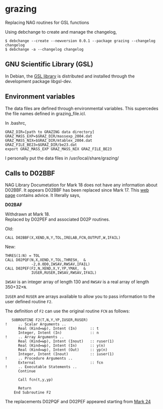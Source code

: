 # grazing

Replacing NAG routines for GSL functions

Using debchange to create and manage the changelog,
```
$ debchange --create --newversion 0.0.1 --package grazing --changelog changelog  
$ debchange -a --changelog changelog
```

## GNU Scientific Library (GSL)

In Debian, the [GSL library](https://www.gnu.org/software/gsl/) is distributed and installed through the development package libgsl-dev.

## Environment variables

The data files are defined through environmental variables. This supercedes the file names defined in grazing_file.icl.

In .bashrc,

```
GRAZ_DIR=[path to GRAZING data directory]  
GRAZ_MASS_EXP=$GRAZ_DIR/massexp_2004.dat  
GRAZ_MASS_NIX=$GRAZ_DIR/mtablex_2004.dat  
GRAZ_FILE_BE23=$GRAZ_DIR/be23.dat  
export GRAZ_MASS_EXP GRAZ_MASS_NIX GRAZ_FILE_BE23  
```

I personally put the data files in /usr/local/share/grazing/

## Calls to D02BBF

NAG Library Documetation for Mark 18 does not have any information about D02BBF. It appears D02BBF has been replaced since Mark 17. This [web page](https://wwwafs.portici.enea.it/software/libnag/nagdoc_fl24/html/GENINT/replace.html) contains advice. It literally says,

**D02BAF**

Withdrawn at Mark 18.  
Replaced by D02PEF and associated D02P routines.

Old:  
```Fortran
CALL D02BBF(X,XEND,N,Y,TOL,IRELAB,FCN,OUTPUT,W,IFAIL)
```
New:  
```Fortran
THRES(1:N) = TOL
CALL D02PQF(N,X,XEND,Y,TOL,THRESH,  &
            -2,0.0D0,IWSAV,RWSAV,IFAIL)
CALL D02PEF(F2,N,XEND,X,Y,YP,YMAX,  &
            IUSER,RUSER,IWSAV,RWSAV,IFAIL)
```
`IWSAV` is an integer array of length 130 and `RWSAV` is a real array of length 350+32×`N`.

`IUSER` and `RUSER` are arrays available to allow you to pass information to the user defined routine `F2`.

The definition of `F2` can use the original routine `FCN` as follows:  
```Fortran
   SUBROUTINE F2(T,N,Y,YP,IUSER,RUSER)
!     .. Scalar Arguments ..
      Real (Kind=wp), Intent (In)      :: t
      Integer, Intent (In)             :: n
!     .. Array Arguments ..
      Real (Kind=wp), Intent (Inout)   :: ruser(1)
      Real (Kind=wp), Intent (In)      :: y(n)
      Real (Kind=wp), Intent (Out)     :: yp(n)
      Integer, Intent (Inout)          :: iuser(1)
!     .. Procedure Arguments ..
      External                         :: fcn
!     .. Executable Statements ..
      Continue

      Call fcn(t,y,yp)

      Return
    End Subroutine F2
```

The replacements D02PQF and D02PEF appeared starting from [Mark 24](https://www.nag.com/numeric/nl/nagdoc_24/nagdoc_fl24/html/d02/d02conts.html)
